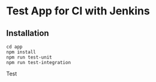 # Test App for CI with Jenkins

## Installation

```
cd app
npm install
npm run test-unit
npm run test-integration
```

Test

